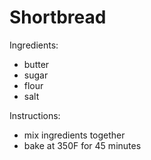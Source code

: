 # Shortbread

Ingredients:
* butter
* sugar
* flour
* salt

Instructions:
* mix ingredients together
* bake at 350F for 45 minutes 

